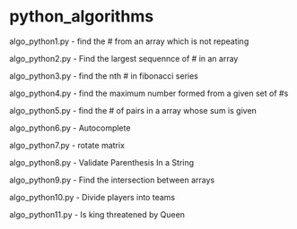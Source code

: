 # python_algorithms

algo_python1.py - find the # from an array which is not repeating

algo_python2.py - Find the largest sequennce of # in an array

algo_python3.py - find the nth # in fibonacci series

algo_python4.py - find the maximum number formed from a given set of #s

algo_python5.py - find the # of pairs in a array whose sum is given

algo_python6.py - Autocomplete

algo_python7.py - rotate matrix

algo_python8.py - Validate Parenthesis In a String

algo_python9.py - Find the intersection between arrays

algo_python10.py - Divide players into teams

algo_python11.py - Is king threatened by Queen
